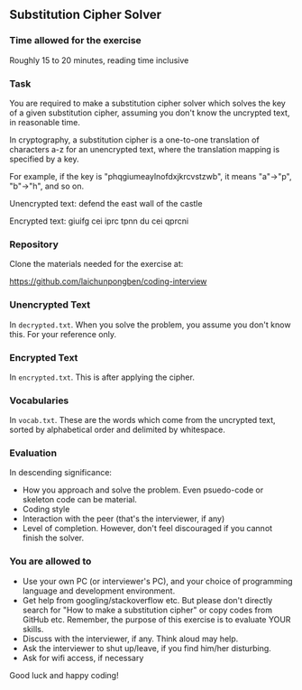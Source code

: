 ## Substitution Cipher Solver

### Time allowed for the exercise 
Roughly 15 to 20 minutes, reading time inclusive

### Task
You are required to make a substitution cipher solver which solves the key of a given substitution cipher, assuming you don't know the uncrypted text, in reasonable time.

In cryptography, a substitution cipher is a one-to-one translation of characters a-z for an unencrypted text, where the translation mapping is specified by a key.

For example, if the key is "phqgiumeaylnofdxjkrcvstzwb", it means "a"->"p", "b"->"h", and so on. 

Unencrypted text: defend the east wall of the castle

Encrypted text:   giuifg cei iprc tpnn du cei qprcni

### Repository
Clone the materials needed for the exercise at:

https://github.com/laichunpongben/coding-interview

### Unencrypted Text
In `decrypted.txt`. When you solve the problem, you assume you don't know this. For your reference only. 

### Encrypted Text
In `encrypted.txt`. This is after applying the cipher. 

### Vocabularies
In `vocab.txt`. These are the words which come from the uncrypted text, sorted by alphabetical order and delimited by whitespace.

### Evaluation
In descending significance:
* How you approach and solve the problem. Even psuedo-code or skeleton code can be material. 
* Coding style
* Interaction with the peer (that's the interviewer, if any)
* Level of completion. However, don't feel discouraged if you cannot finish the solver. 

### You are allowed to
* Use your own PC (or interviewer's PC), and your choice of programming language and development environment. 
* Get help from googling/stackoverflow etc. But please don't directly search for "How to make a substitution cipher" or copy codes from GitHub etc. Remember, the purpose of this exercise is to evaluate YOUR skills.
* Discuss with the interviewer, if any. Think aloud may help.
* Ask the interviewer to shut up/leave, if you find him/her disturbing. 
* Ask for wifi access, if necessary

Good luck and happy coding!
